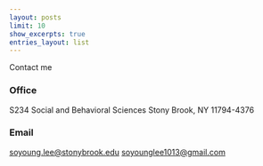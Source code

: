 ```yaml
---
layout: posts
limit: 10
show_excerpts: true
entries_layout: list
---
```


Contact me 

### Office
S234 Social and Behavioral Sciences Stony Brook, NY 11794-4376

### Email
[soyoung.lee@stonybrook.edu](mailto:soyoung.lee@stonybrook.edu)
[soyounglee1013@gmail.com](mailto:soyounglee1013@gmail.com)





